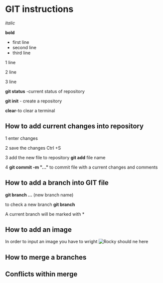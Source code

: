 # GIT instructions

*italic*

**bold**

* first line
* second line
* third line

 1 line

 2 line

 3 line

 **git status** -current status of repository

 **git init** - create a repository

 **clear**-to clear a terminal 

 ## How to add current changes into repository

 1 enter changes

 2 save the changes Ctrl +S 

 3 add the new file to repository **git add** file name

 4 **git commit -m "..."** to commit file with a current changes and comments
 
 ## How to add a branch into GIT file

 
 **git branch ...** (new branch name)
 
 to check a new branch 
**git branch** 

A current branch will be marked with * 

 ## How to add an image 

 In order to input an image you have to wright
 ![Rocky should ne here](Rocky.jpeg)

 ## How to merge a branches

 ## Conflicts within merge

